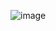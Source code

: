 ![image](https://user-images.githubusercontent.com/29282143/105146411-4f853b00-5b43-11eb-8a0b-241ecfa90819.png)
